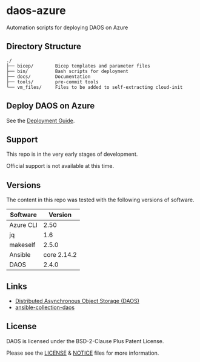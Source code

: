 # daos-azure

Automation scripts for deploying DAOS on Azure

## Directory Structure

```
./
├── bicep/        Bicep templates and parameter files
├── bin/          Bash scripts for deployment
├── docs/         Documentation
├── tools/        pre-commit tools
└── vm_files/     Files to be added to self-extracting cloud-init
```

## Deploy DAOS on Azure

See the [Deployment Guide](docs/deployment.md).

## Support

This repo is in the very early stages of development.

Official support is not available at this time.

## Versions

The content in this repo was tested with the following versions of software.

| Software  | Version     |
| --------- | ----------- |
| Azure CLI | 2.50        |
| jq        | 1.6         |
| makeself  | 2.5.0       |
| Ansible   | core 2.14.2 |
| DAOS      | 2.4.0       |

## Links

- [Distributed Asynchronous Object Storage (DAOS)](https://docs.daos.io/)
- [ansible-collection-daos](https://github.com/daos-stack/ansible-collection-daos)

## License

DAOS is licensed under the BSD-2-Clause Plus Patent License.

Please see the [LICENSE](./LICENSE) & [NOTICE](./NOTICE) files for more information.
